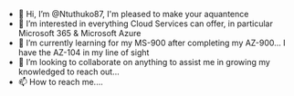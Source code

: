 - 👋 Hi, I’m @Ntuthuko87, I'm pleased to make your aquantence
- 👀 I’m interested in everything Cloud Services can offer, in particular Microsoft 365 & Microsoft Azure
- 🌱 I’m currently learning for my MS-900 after completing my AZ-900... I have the AZ-104 in my line of sight
- 💞️ I’m looking to collaborate on anything to assist me in growing my knowledged to reach out...
- 📫 How to reach me....

<!---
Ntuthuko8687/Ntuthuko8687 is a ✨ special ✨ repository because its `README.md` (this file) appears on your GitHub profile.
You can click the Preview link to take a look at your changes.
--->
